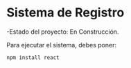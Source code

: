 <h1> Sistema de Registro</h1>

-Estado del proyecto: En Construcción.

Para ejecutar el sistema, debes poner:

```npm install react```
